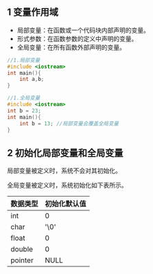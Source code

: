 ## 1 变量作用域

- 局部变量：在函数或一个代码块内部声明的变量。
- 形式参数：在函数参数的定义中声明的变量。
- 全局变量：在所有函数外部声明的变量。

```c++
//1.局部变量
#include <iostream>
int main(){
    int a,b;
}

//1.全局变量
#include <iostream>
int b = 23;
int main(){
    int b = 13; //局部变量会覆盖全局变量
}

```

## 2 初始化局部变量和全局变量

局部变量被定义时，系统不会对其初始化。

全局变量被定义时，系统初始化如下表所示。

| 数据类型 | 初始化默认值 |
| :------- | :----------- |
| int      | 0            |
| char     | '\0'         |
| float    | 0            |
| double   | 0            |
| pointer  | NULL         |
